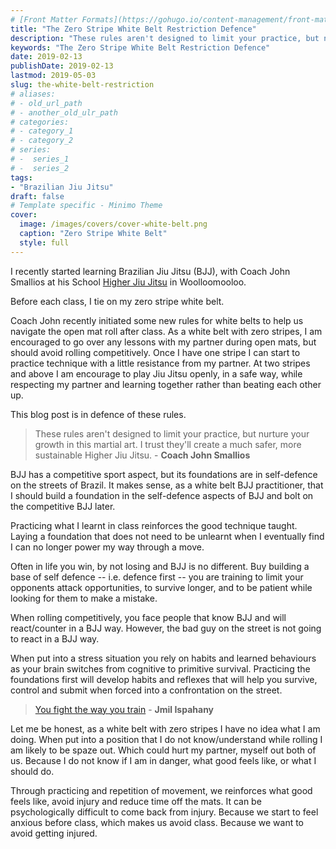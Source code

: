 ```yaml
---
# [Front Matter Formats](https://gohugo.io/content-management/front-matter/)
title: "The Zero Stripe White Belt Restriction Defence"
description: "These rules aren't designed to limit your practice, but nurture your growth in this martial art. I trust they'll create a much safer, more sustainable Higher Jiu Jitsu. - Coach John Smallios"
keywords: "The Zero Stripe White Belt Restriction Defence"
date: 2019-02-13
publishDate: 2019-02-13
lastmod: 2019-05-03
slug: the-white-belt-restriction
# aliases:
# - old_url_path
# - another_old_ulr_path
# categories:
# - category_1
# - category_2
# series:
# -  series_1
# -  series_2
tags:
- "Brazilian Jiu Jitsu"
draft: false
# Template specific - Minimo Theme
cover:
  image: /images/covers/cover-white-belt.png
  caption: "Zero Stripe White Belt"
  style: full
---
```


I recently started learning Brazilian Jiu Jitsu (BJJ), with Coach John Smallios at his School [Higher Jiu Jitsu](https://higherjiujitsu.com.au/) in Woolloomooloo.

Before each class, I tie on my zero stripe white belt.

Coach John recently initiated some new rules for white belts to help us navigate the open mat roll after class. As a white belt with zero stripes, I am encouraged to go over any lessons with my partner during open mats, but should avoid rolling competitively. Once I have one stripe I can start to practice technique with a little resistance from my partner. At two stripes and above I am encourage to play Jiu Jitsu openly, in a safe way, while respecting my partner and learning together rather than beating each other up.

This blog post is in defence of these rules.

> These rules aren't designed to limit your practice, but nurture your growth in this martial art. I trust they'll create a much safer, more sustainable Higher Jiu Jitsu. - **Coach John Smallios**

BJJ has a competitive sport aspect, but its foundations are in self-defence on the streets of Brazil.  It makes sense, as a white belt BJJ practitioner, that I should build a foundation in the self-defence aspects of BJJ and bolt on the competitive BJJ later.

Practicing what I learnt in class reinforces the good technique taught. Laying a foundation that does not need to be unlearnt when I eventually find I can no longer power my way through a move.

Often in life you win, by not losing and BJJ is no different. Buy building a base of self defence -- i.e. defence first -- you are training to limit your opponents attack opportunities, to survive longer, and to be patient while looking for them to make a mistake.

When rolling competitively, you face people that know BJJ and will react/counter in a BJJ way. However, the bad guy on the street is not going to react in a BJJ way.

When put into a stress situation you rely on habits and learned behaviours as your brain switches from cognitive to primitive survival. Practicing the foundations first will develop habits and reflexes that will help you survive, control and submit when forced into a confrontation on the street.

> [You fight the way you train](https://anchor.fm/hjjstoriesshow/episodes/018-Start-with-Why-w-Jamil-Ispahany-e35ir2/a-a1pm8c) - **Jmil Ispahany**

Let me be honest, as a white belt with zero stripes I have no idea what I am doing. When put into a position that I do not know/understand while rolling I am likely to be spaze out. Which could hurt my partner, myself out both of us. Because I do not know if I am in danger, what good feels like, or what I should do.

Through practicing and repetition of movement, we reinforces what good feels like, avoid injury and reduce time off the mats. It can be psychologically difficult to come back from injury. Because we start to feel anxious before class, which makes us avoid class.  Because we want to avoid getting injured.
